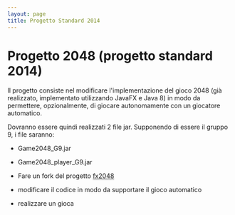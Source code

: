 ```yaml
---
layout: page
title: Progetto Standard 2014
---
```


Progetto 2048 (progetto standard 2014)
======================================

Il progetto consiste nel modificare l'implementazione del gioco 2048 (già realizzato, implementato utilizzando JavaFX e Java 8) in modo da permettere, opzionalmente, di giocare autonomamente con un giocatore automatico.

Dovranno essere quindi realizzati 2 file jar. Supponendo di essere il gruppo 9, i file saranno:

 - Game2048_G9.jar
 - Game2048\_player\_G9.jar




 - Fare un fork del progetto [fx2048](https://github.com/atzori/fx2048)
 - modificare il codice in modo da supportare il gioco automatico
 - realizzare un gioca
